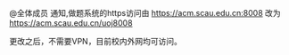 @全体成员 通知,做题系统的https访问由
https://acm.scau.edu.cn:8008
改为
https://acm.scau.edu.cn/uoj8008

更改之后，不需要VPN，目前校内外网均可访问。
